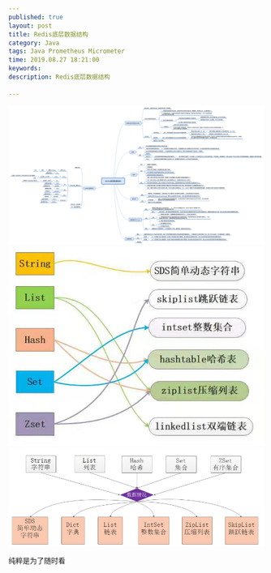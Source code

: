 ```yaml
---
published: true
layout: post
title: Redis底层数据结构
category: Java
tags: Java Prometheus Micrometer
time: 2019.08.27 18:21:00
keywords: 
description: Redis底层数据结构

---
```


![图片链接](/public/img/posts/java/RedisStruct.png)
![图片链接](/public/img/posts/java/redis-1.jpeg)
![图片链接](/public/img/posts/java/redis-2.jpeg)

纯粹是为了随时看
